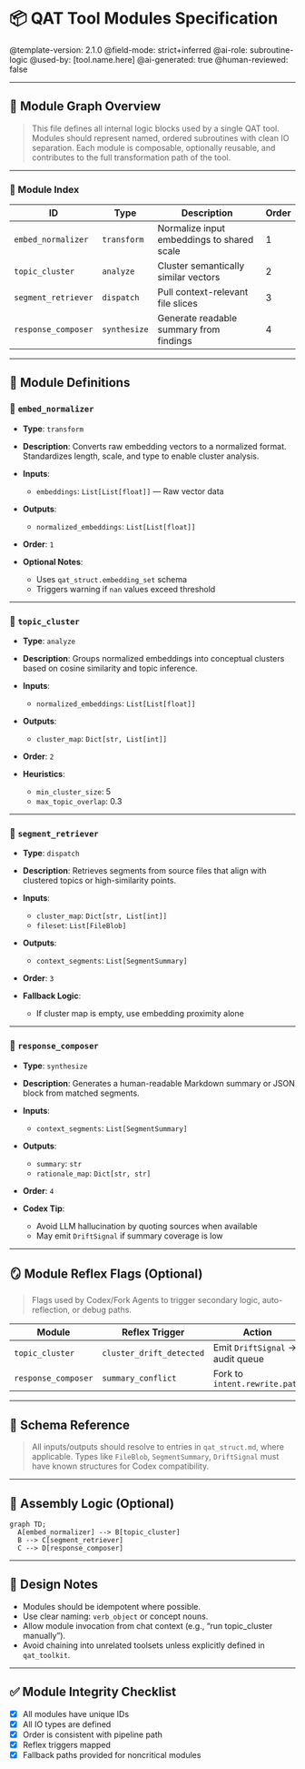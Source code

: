 # 📦 QAT Tool Modules Specification

@template-version: 2.1.0
@field-mode: strict+inferred
@ai-role: subroutine-logic
@used-by: \[tool.name.here]
@ai-generated: true
@human-reviewed: false

---

## 🧠 Module Graph Overview

> This file defines all internal logic blocks used by a single QAT tool. Modules should represent named, ordered subroutines with clean IO separation.
> Each module is composable, optionally reusable, and contributes to the full transformation path of the tool.

---

### 📄 Module Index

| ID                  | Type         | Description                                | Order |
| ------------------- | ------------ | ------------------------------------------ | ----- |
| `embed_normalizer`  | `transform`  | Normalize input embeddings to shared scale | 1     |
| `topic_cluster`     | `analyze`    | Cluster semantically similar vectors       | 2     |
| `segment_retriever` | `dispatch`   | Pull context-relevant file slices          | 3     |
| `response_composer` | `synthesize` | Generate readable summary from findings    | 4     |

---

## 🔧 Module Definitions

### 🧩 `embed_normalizer`

* **Type**: `transform`
* **Description**: Converts raw embedding vectors to a normalized format. Standardizes length, scale, and type to enable cluster analysis.
* **Inputs**:

  * `embeddings`: `List[List[float]]` — Raw vector data
* **Outputs**:

  * `normalized_embeddings`: `List[List[float]]`
* **Order**: `1`
* **Optional Notes**:

  * Uses `qat_struct.embedding_set` schema
  * Triggers warning if `nan` values exceed threshold

---

### 🧩 `topic_cluster`

* **Type**: `analyze`
* **Description**: Groups normalized embeddings into conceptual clusters based on cosine similarity and topic inference.
* **Inputs**:

  * `normalized_embeddings`: `List[List[float]]`
* **Outputs**:

  * `cluster_map`: `Dict[str, List[int]]`
* **Order**: `2`
* **Heuristics**:

  * `min_cluster_size`: 5
  * `max_topic_overlap`: 0.3

---

### 🧩 `segment_retriever`

* **Type**: `dispatch`
* **Description**: Retrieves segments from source files that align with clustered topics or high-similarity points.
* **Inputs**:

  * `cluster_map`: `Dict[str, List[int]]`
  * `fileset`: `List[FileBlob]`
* **Outputs**:

  * `context_segments`: `List[SegmentSummary]`
* **Order**: `3`
* **Fallback Logic**:

  * If cluster map is empty, use embedding proximity alone

---

### 🧩 `response_composer`

* **Type**: `synthesize`
* **Description**: Generates a human-readable Markdown summary or JSON block from matched segments.
* **Inputs**:

  * `context_segments`: `List[SegmentSummary]`
* **Outputs**:

  * `summary`: `str`
  * `rationale_map`: `Dict[str, str]`
* **Order**: `4`
* **Codex Tip**:

  * Avoid LLM hallucination by quoting sources when available
  * May emit `DriftSignal` if summary coverage is low

---

## 🪞 Module Reflex Flags (Optional)

> Flags used by Codex/Fork Agents to trigger secondary logic, auto-reflection, or debug paths.

| Module              | Reflex Trigger           | Action                           |
| ------------------- | ------------------------ | -------------------------------- |
| `topic_cluster`     | `cluster_drift_detected` | Emit `DriftSignal` → audit queue |
| `response_composer` | `summary_conflict`       | Fork to `intent.rewrite.path`    |

---

## 🧱 Schema Reference

> All inputs/outputs should resolve to entries in `qat_struct.md`, where applicable.
> Types like `FileBlob`, `SegmentSummary`, `DriftSignal` must have known structures for Codex compatibility.

---

## 🧩 Assembly Logic (Optional)

```mermaid
graph TD;
  A[embed_normalizer] --> B[topic_cluster]
  B --> C[segment_retriever]
  C --> D[response_composer]
```

---

## 📌 Design Notes

* Modules should be idempotent where possible.
* Use clear naming: `verb_object` or concept nouns.
* Allow module invocation from chat context (e.g., “run topic\_cluster manually”).
* Avoid chaining into unrelated toolsets unless explicitly defined in `qat_toolkit`.

---

## ✅ Module Integrity Checklist

* [x] All modules have unique IDs
* [x] All IO types are defined
* [x] Order is consistent with pipeline path
* [x] Reflex triggers mapped
* [x] Fallback paths provided for noncritical modules
